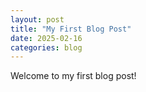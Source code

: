 ```yaml
---
layout: post
title: "My First Blog Post"
date: 2025-02-16
categories: blog
---
```


Welcome to my first blog post!